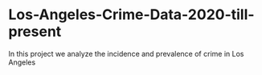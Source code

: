 # Los-Angeles-Crime-Data-2020-till-present
In this project we analyze the incidence and prevalence of crime in Los Angeles 
